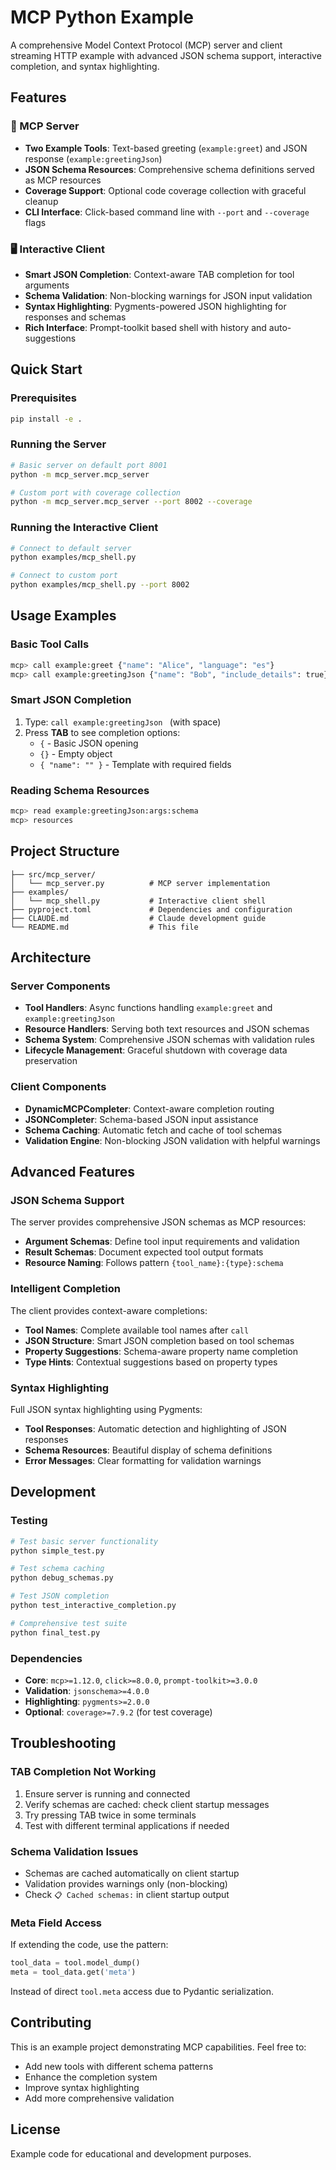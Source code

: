# MCP Python Example

A comprehensive Model Context Protocol (MCP) server and client streaming HTTP example with advanced JSON schema support, interactive completion, and syntax highlighting.

## Features

### 🚀 MCP Server

- **Two Example Tools**: Text-based greeting (`example:greet`) and JSON response (`example:greetingJson`)
- **JSON Schema Resources**: Comprehensive schema definitions served as MCP resources
- **Coverage Support**: Optional code coverage collection with graceful cleanup
- **CLI Interface**: Click-based command line with `--port` and `--coverage` flags

### 🖥️ Interactive Client

- **Smart JSON Completion**: Context-aware TAB completion for tool arguments
- **Schema Validation**: Non-blocking warnings for JSON input validation  
- **Syntax Highlighting**: Pygments-powered JSON highlighting for responses and schemas
- **Rich Interface**: Prompt-toolkit based shell with history and auto-suggestions

## Quick Start

### Prerequisites

```bash
pip install -e .
```

### Running the Server

```bash
# Basic server on default port 8001
python -m mcp_server.mcp_server

# Custom port with coverage collection
python -m mcp_server.mcp_server --port 8002 --coverage
```

### Running the Interactive Client

```bash
# Connect to default server
python examples/mcp_shell.py

# Connect to custom port
python examples/mcp_shell.py --port 8002
```

## Usage Examples

### Basic Tool Calls

```bash
mcp> call example:greet {"name": "Alice", "language": "es"}
mcp> call example:greetingJson {"name": "Bob", "include_details": true}
```

### Smart JSON Completion

1. Type: `call example:greetingJson ` (with space)
2. Press **TAB** to see completion options:
   - `{` - Basic JSON opening
   - `{}` - Empty object
   - `{ "name": "" }` - Template with required fields

### Reading Schema Resources

```bash
mcp> read example:greetingJson:args:schema
mcp> resources
```

## Project Structure

```
├── src/mcp_server/
│   └── mcp_server.py          # MCP server implementation
├── examples/
│   └── mcp_shell.py           # Interactive client shell
├── pyproject.toml             # Dependencies and configuration
├── CLAUDE.md                  # Claude development guide
└── README.md                  # This file
```

## Architecture

### Server Components

- **Tool Handlers**: Async functions handling `example:greet` and `example:greetingJson`
- **Resource Handlers**: Serving both text resources and JSON schemas
- **Schema System**: Comprehensive JSON schemas with validation rules
- **Lifecycle Management**: Graceful shutdown with coverage data preservation

### Client Components

- **DynamicMCPCompleter**: Context-aware completion routing
- **JSONCompleter**: Schema-based JSON input assistance
- **Schema Caching**: Automatic fetch and cache of tool schemas
- **Validation Engine**: Non-blocking JSON validation with helpful warnings

## Advanced Features

### JSON Schema Support

The server provides comprehensive JSON schemas as MCP resources:

- **Argument Schemas**: Define tool input requirements and validation
- **Result Schemas**: Document expected tool output formats
- **Resource Naming**: Follows pattern `{tool_name}:{type}:schema`

### Intelligent Completion

The client provides context-aware completions:

- **Tool Names**: Complete available tool names after `call`
- **JSON Structure**: Smart JSON completion based on tool schemas
- **Property Suggestions**: Schema-aware property name completion
- **Type Hints**: Contextual suggestions based on property types

### Syntax Highlighting

Full JSON syntax highlighting using Pygments:

- **Tool Responses**: Automatic detection and highlighting of JSON responses
- **Schema Resources**: Beautiful display of schema definitions
- **Error Messages**: Clear formatting for validation warnings

## Development

### Testing
```bash
# Test basic server functionality
python simple_test.py

# Test schema caching
python debug_schemas.py

# Test JSON completion
python test_interactive_completion.py

# Comprehensive test suite
python final_test.py
```

### Dependencies

- **Core**: `mcp>=1.12.0`, `click>=8.0.0`, `prompt-toolkit>=3.0.0`
- **Validation**: `jsonschema>=4.0.0`
- **Highlighting**: `pygments>=2.0.0`
- **Optional**: `coverage>=7.9.2` (for test coverage)

## Troubleshooting

### TAB Completion Not Working

1. Ensure server is running and connected
2. Verify schemas are cached: check client startup messages
3. Try pressing TAB twice in some terminals
4. Test with different terminal applications if needed

### Schema Validation Issues

- Schemas are cached automatically on client startup
- Validation provides warnings only (non-blocking)
- Check `📋 Cached schemas:` in client startup output

### Meta Field Access

If extending the code, use the pattern:

```python
tool_data = tool.model_dump()
meta = tool_data.get('meta')
```

Instead of direct `tool.meta` access due to Pydantic serialization.

## Contributing

This is an example project demonstrating MCP capabilities. Feel free to:

- Add new tools with different schema patterns
- Enhance the completion system
- Improve syntax highlighting
- Add more comprehensive validation

## License

Example code for educational and development purposes.
